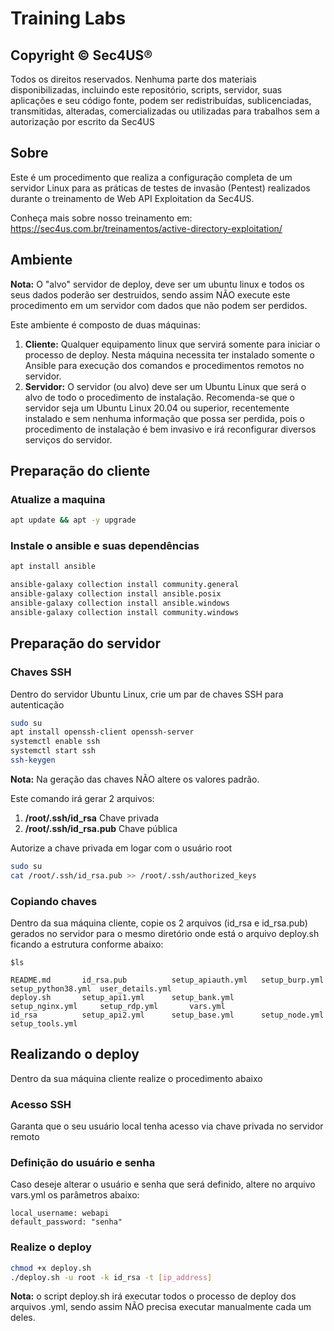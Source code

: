 # Training Labs

## Copyright © Sec4US®

Todos os direitos reservados. Nenhuma parte dos materiais disponibilizadas, incluindo este repositório, scripts, servidor, suas aplicações e seu código fonte, podem ser redistribuídas, sublicenciadas, transmitidas, alteradas, comercializadas ou utilizadas para trabalhos sem a autorização por escrito da Sec4US

## Sobre

Este é um procedimento que realiza a configuração completa de um servidor Linux para as práticas de testes de invasão (Pentest) realizados durante o treinamento de Web API Exploitation da Sec4US.

Conheça mais sobre nosso treinamento em: https://sec4us.com.br/treinamentos/active-directory-exploitation/

## Ambiente

**Nota:** O "alvo" servidor de deploy, deve ser um ubuntu linux e todos os seus dados poderão ser destruidos, sendo assim NÃO execute este procedimento em um servidor com dados que não podem ser perdidos.

Este ambiente é composto de duas máquinas:

1. **Cliente:** Qualquer equipamento linux que servirá somente para iniciar o processo de deploy. Nesta máquina necessita ter instalado somente o Ansible para execução dos comandos e procedimentos remotos no servidor.
2. **Servidor:** O servidor (ou alvo) deve ser um Ubuntu Linux que será o alvo de todo o procedimento de instalação. Recomenda-se que o servidor seja um Ubuntu Linux 20.04 ou superior, recentemente instalado e sem nenhuma informação que possa ser perdida, pois o procedimento de instalação é bem invasivo e irá reconfigurar diversos serviços do servidor.


## Preparação do cliente

### Atualize a maquina

```bash
apt update && apt -y upgrade
```

### Instale o ansible e suas dependências

```bash
apt install ansible

ansible-galaxy collection install community.general
ansible-galaxy collection install ansible.posix
ansible-galaxy collection install ansible.windows
ansible-galaxy collection install community.windows
```

## Preparação do servidor

### Chaves SSH

Dentro do servidor Ubuntu Linux, crie um par de chaves SSH para autenticação

```bash
sudo su
apt install openssh-client openssh-server
systemctl enable ssh
systemctl start ssh
ssh-keygen
```

**Nota:** Na geração das chaves NÃO altere os valores padrão.

Este comando irá gerar 2 arquivos: 

1. **/root/.ssh/id_rsa** Chave privada
2. **/root/.ssh/id_rsa.pub** Chave pública

Autorize a chave privada em logar com o usuário root

```bash
sudo su
cat /root/.ssh/id_rsa.pub >> /root/.ssh/authorized_keys
```

### Copiando chaves

Dentro da sua máquina cliente, copie os 2 arquivos (id_rsa e id_rsa.pub) gerados no servidor para o mesmo diretório onde está o arquivo deploy.sh ficando a estrutura conforme abaixo:

```
$ls

README.md       id_rsa.pub          setup_apiauth.yml   setup_burp.yml      setup_python38.yml  user_details.yml
deploy.sh       setup_api1.yml      setup_bank.yml      setup_nginx.yml     setup_rdp.yml       vars.yml
id_rsa          setup_api2.yml      setup_base.yml      setup_node.yml      setup_tools.yml     
```

## Realizando o deploy

Dentro da sua máquina cliente realize o procedimento abaixo

### Acesso SSH

Garanta que o seu usuário local tenha acesso via chave privada no servidor remoto

### Definição do usuário e senha

Caso deseje alterar o usuário e senha que será definido, altere no arquivo vars.yml os parâmetros abaixo:

```
local_username: webapi
default_password: "senha"
```

### Realize o deploy

```bash
chmod +x deploy.sh
./deploy.sh -u root -k id_rsa -t [ip_address]
```

**Nota:** o script deploy.sh irá executar todos o processo de deploy dos arquivos .yml, sendo assim NÃO precisa executar manualmente cada um deles.